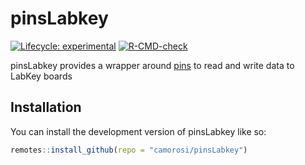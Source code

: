 
<!-- README.md is generated from README.Rmd. Please edit that file -->

# pinsLabkey

<!-- badges: start -->

[![Lifecycle:
experimental](https://img.shields.io/badge/lifecycle-experimental-orange.svg)](https://lifecycle.r-lib.org/articles/stages.html#experimental)
[![R-CMD-check](https://github.com/camorosi/pinsLabkey/actions/workflows/R-CMD-check.yaml/badge.svg)](https://github.com/camorosi/pinsLabkey/actions/workflows/R-CMD-check.yaml)
<!-- badges: end -->

pinsLabkey provides a wrapper around [pins](https://pins.rstudio.com/)
to read and write data to LabKey boards

## Installation

You can install the development version of pinsLabkey like so:

``` r
remotes::install_github(repo = "camorosi/pinsLabkey")
```
